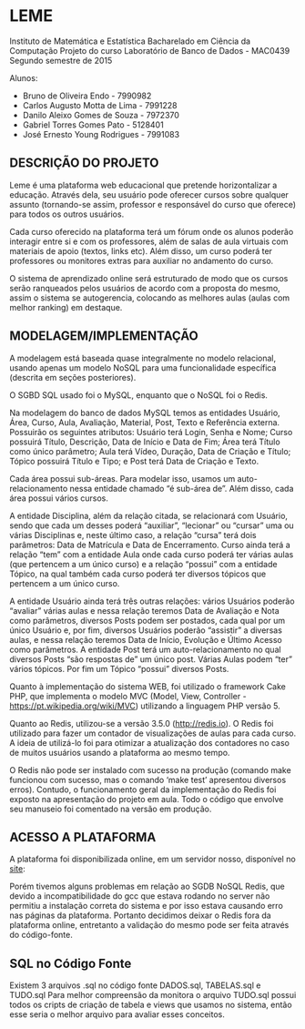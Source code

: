 # LEME #

Instituto de Matemática e Estatística 
Bacharelado em Ciência da Computação 
Projeto do curso Laboratório de Banco de Dados - MAC0439 
Segundo semestre de 2015

Alunos: 
* Bruno de Oliveira Endo - 7990982 
* Carlos Augusto Motta de Lima - 7991228 
* Danilo Aleixo Gomes de Souza - 7972370 
* Gabriel Torres Gomes Pato - 5128401 
* José Ernesto Young Rodrigues - 7991083

## DESCRIÇÃO DO PROJETO ##
Leme é uma plataforma web educacional que pretende horizontalizar a educação. Através dela, seu usuário pode oferecer cursos sobre qualquer assunto (tornando-se assim, professor e responsável do curso que oferece) para todos os outros usuários.

Cada curso oferecido na plataforma terá um fórum onde os alunos poderão interagir entre si e com os professores, além de salas de aula virtuais com materiais de apoio (textos, links etc). Além disso, um curso poderá ter professores ou monitores extras para auxiliar no andamento do curso.

O sistema de aprendizado online será estruturado de modo que os cursos serão ranqueados pelos usuários de acordo com a proposta do mesmo, assim o sistema se autogerencia, colocando as melhores aulas (aulas com melhor ranking) em destaque.


## MODELAGEM/IMPLEMENTAÇÃO ## 

A modelagem está baseada quase integralmente no modelo relacional, usando apenas um modelo NoSQL para uma funcionalidade específica (descrita em seções posteriores).

O SGBD SQL usado foi o MySQL, enquanto que o NoSQL foi o Redis.

Na modelagem do banco de dados MySQL temos as entidades Usuário, Área, Curso, Aula, Avaliação, Material, Post, Texto e Referência externa. Possuirão os seguintes atributos: Usuário terá Login, Senha e Nome; Curso possuirá Título, Descrição, Data de Início e Data de Fim; Área terá Título como único parâmetro; Aula terá Vídeo, Duração, Data de Criação e Título; Tópico possuirá Título e Tipo; e Post terá Data de Criação e Texto.

Cada área possui sub-áreas. Para modelar isso, usamos um auto-relacionamento nessa entidade chamado “é sub-área de”. Além disso, cada área possui vários cursos.

A entidade Disciplina, além da relação citada, se relacionará com Usuário, sendo que cada um desses poderá “auxiliar”, “lecionar” ou “cursar” uma ou várias Disciplinas e, neste último caso, a relação “cursa” terá dois parâmetros: Data de Matrícula e Data de Encerramento. Curso ainda terá a relação “tem” com a entidade Aula onde cada curso poderá ter várias aulas (que pertencem a um único curso) e a relação “possui” com a entidade Tópico, na qual também cada curso poderá ter diversos tópicos que pertencem a um único curso.

A entidade Usuário ainda terá três outras relações: vários Usuários poderão “avaliar” várias aulas e nessa relação teremos Data de Avaliação e Nota como parâmetros, diversos Posts podem ser postados, cada qual por um único Usuário e, por fim, diversos Usuários poderão “assistir” a diversas aulas, e nessa relação teremos Data de Início, Evolução e Último Acesso como parâmetros. A entidade Post terá um auto-relacionamento no qual diversos Posts “são respostas de” um único post. Várias Aulas podem “ter” vários tópicos. Por fim um Tópico “possui” diversos Posts.

Quanto à implementação do sistema WEB, foi utilizado o framework Cake PHP, que implementa o modelo MVC (Model, View, Controller - https://pt.wikipedia.org/wiki/MVC) utilizando a linguagem PHP versão 5.

Quanto ao Redis, utilizou-se a versão 3.5.0 (http://redis.io). O Redis foi utilizado para fazer um contador de visualizações de aulas para cada curso. A ideia de utilizá-lo foi para otimizar a atualização dos contadores no caso de muitos usuários usando a plataforma ao mesmo tempo.

O Redis não pode ser instalado com sucesso na produção (comando make funcionou com sucesso, mas o comando ‘make test’ apresentou diversos erros). Contudo, o funcionamento geral da implementação do Redis foi exposto na apresentação do projeto em aula. Todo o código que envolve seu manuseio foi comentado na versão em produção.

## ACESSO A PLATAFORMA ## 
A plataforma foi disponibilizada online, em um servidor nosso, disponível no [site](http://labbd.teste.gwd-web.com.br/):

Porém tivemos alguns problemas em relação ao SGDB NoSQL Redis, que devido a incompatibilidade do gcc que estava rodando no server não permitiu a instalação correta do sistema e por isso estava causando erro nas páginas da plataforma. Portanto decidimos deixar o Redis fora da plataforma online, entretanto a validação do mesmo pode ser feita através do código-fonte.

## SQL no Código Fonte ##

Existem 3 arquivos .sql no código fonte DADOS.sql, TABELAS.sql e TUDO.sql Para melhor compreensão da monitora o arquivo TUDO.sql possui todos os cripts de criação de tabela e views que usamos no sistema, então esse seria o melhor arquivo para avaliar esses conceitos.
